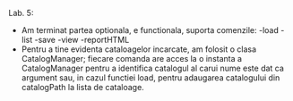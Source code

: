 Lab. 5:
- Am terminat partea optionala, e functionala, suporta comenzile:
	-load <catalogPath>
	-list <catalogName>
	-save <catalogName>
	-view <catalogName>
	-reportHTML <catalogName>
- Pentru a tine evidenta cataloagelor incarcate, am folosit o clasa CatalogManager; fiecare comanda are acces la
o instanta a CatalogManager pentru a identifica catalogul al carui nume este dat ca argument sau, in cazul
functiei load, pentru adaugarea catalogului din catalogPath la lista de cataloage.